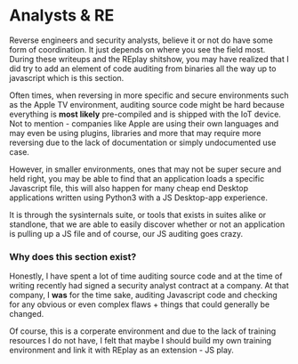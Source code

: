 # Analysts & RE

Reverse engineers and security analysts, believe it or not do have some form of coordination. It just depends on where you see the field most. During these writeups and the REplay shitshow, you may have realized that I did try to add an element of code auditing from binaries all the way up to javascript which is this section.

Often times, when reversing in more specific and secure environments such as the Apple TV environment, auditing source code might be hard because everything is **most likely** pre-compiled and is shipped with the IoT device. Not to mention - companies like Apple are using their own languages and may even be using plugins, libraries and more that may require more reversing due to the lack of documentation or simply undocumented use case. &#x20;

However, in smaller environments, ones that may not be super secure and held right, you may be able to find that an application loads a specific Javascript file, this will also happen for many cheap end Desktop applications written using Python3 with a JS Desktop-app experience.&#x20;

It is through the sysinternals suite, or tools that exists in suites alike or standlone, that we are able to easily discover whether or not an application is pulling up a JS file and of course, our JS auditing goes crazy.&#x20;

### Why does this section exist?

Honestly, I have spent a lot of time auditing source code and at the time of writing recently had signed a security analyst contract at a company. At that company, I **was** for the time sake, auditing Javascript code and checking for any obvious or even complex flaws + things that could generally be changed.&#x20;

Of course, this is a corperate environment and due to the lack of training resources I do not have, I felt that maybe I should build my own training environment and link it with REplay as an extension - JS play.
